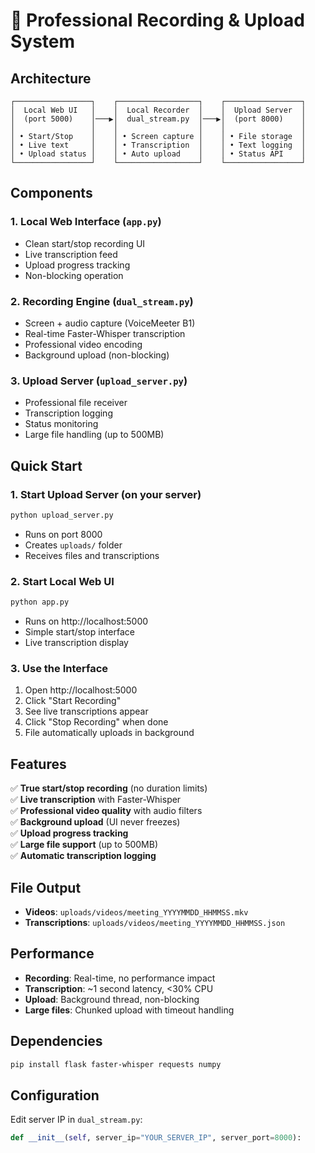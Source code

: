 # 🎯 Professional Recording & Upload System

## Architecture

```
┌─────────────────┐    ┌──────────────────┐    ┌─────────────────┐
│  Local Web UI   │    │  Local Recorder  │    │  Upload Server  │
│  (port 5000)    │───▶│  dual_stream.py  │───▶│  (port 8000)    │
│                 │    │                  │    │                 │
│ • Start/Stop    │    │ • Screen capture │    │ • File storage  │
│ • Live text     │    │ • Transcription  │    │ • Text logging  │
│ • Upload status │    │ • Auto upload    │    │ • Status API    │
└─────────────────┘    └──────────────────┘    └─────────────────┘
```

## Components

### 1. Local Web Interface (`app.py`)
- Clean start/stop recording UI
- Live transcription feed  
- Upload progress tracking
- Non-blocking operation

### 2. Recording Engine (`dual_stream.py`) 
- Screen + audio capture (VoiceMeeter B1)
- Real-time Faster-Whisper transcription
- Professional video encoding
- Background upload (non-blocking)

### 3. Upload Server (`upload_server.py`)
- Professional file receiver
- Transcription logging
- Status monitoring
- Large file handling (up to 500MB)

## Quick Start

### 1. Start Upload Server (on your server)
```bash
python upload_server.py
```
- Runs on port 8000
- Creates `uploads/` folder
- Receives files and transcriptions

### 2. Start Local Web UI
```bash
python app.py  
```
- Runs on http://localhost:5000
- Simple start/stop interface
- Live transcription display

### 3. Use the Interface
1. Open http://localhost:5000
2. Click "Start Recording"
3. See live transcriptions appear
4. Click "Stop Recording" when done
5. File automatically uploads in background

## Features

✅ **True start/stop recording** (no duration limits)  
✅ **Live transcription** with Faster-Whisper  
✅ **Professional video quality** with audio filters  
✅ **Background upload** (UI never freezes)  
✅ **Upload progress tracking**  
✅ **Large file support** (up to 500MB)  
✅ **Automatic transcription logging**  

## File Output

- **Videos**: `uploads/videos/meeting_YYYYMMDD_HHMMSS.mkv`
- **Transcriptions**: `uploads/videos/meeting_YYYYMMDD_HHMMSS.json`

## Performance

- **Recording**: Real-time, no performance impact
- **Transcription**: ~1 second latency, <30% CPU  
- **Upload**: Background thread, non-blocking
- **Large files**: Chunked upload with timeout handling

## Dependencies

```bash
pip install flask faster-whisper requests numpy
```

## Configuration

Edit server IP in `dual_stream.py`:
```python
def __init__(self, server_ip="YOUR_SERVER_IP", server_port=8000):
```